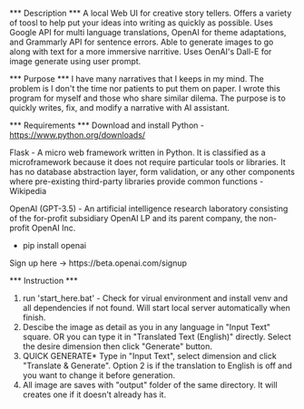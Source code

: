 *** Description ***
A local Web UI for creative story tellers. Offers a variety of toosl to help put your ideas into writing as quickly as possible.
Uses Google API for multi language translations, OpenAI for theme adaptations, and Grammarly API for sentence errors.
Able to generate images to go along with text for a more immersive narritive. Uses OenAI's Dall-E for image generate using user prompt.

*** Purpose ***
I have many narratives that I keeps in my mind. The problem is I don't the time nor patients to put them on paper. 
I wrote this program for myself and those who share similar dilema. The purpose is to quickly writes, fix, and modify
a narrative with AI assistant. 

*** Requirements ***
Download and install Python - https://www.python.org/downloads/

Flask - A micro web framework written in Python. It is classified as a microframework because it does not require particular tools or libraries. It has no database abstraction layer, form validation, or any other components where pre-existing third-party libraries provide common functions - Wikipedia

OpenAI (GPT-3.5) - An artificial intelligence research laboratory consisting of the for-profit subsidiary OpenAI LP and its parent company, the non-profit OpenAI Inc. 
- pip install openai
<Your own OpenAI API key>
Sign up here -> https://beta.openai.com/signup

*** Instruction ***
1. run 'start_here.bat' - Check for virual environment and install venv and all dependencies if not found. Will start local server automatically when finish.
2. Descibe the image as detail as you in any language in "Input Text" square. OR you can type it in "Translated Text (English)" directly. Select the desire dimension  then click "Generate" button.
3. QUICK GENERATE* Type in "Input Text", select dimension and click "Translate & Generate". Option 2 is if the translation to English is off and you want to change it before generation.
4. All image are saves with "output" folder of the same directory. It will creates one if it doesn't already has it.
